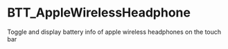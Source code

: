 # BTT_AppleWirelessHeadphone
 Toggle and display battery info of apple wireless headphones on the touch bar

